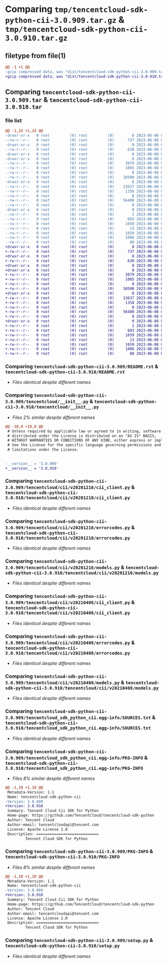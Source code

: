 # Comparing `tmp/tencentcloud-sdk-python-cii-3.0.909.tar.gz` & `tmp/tencentcloud-sdk-python-cii-3.0.910.tar.gz`

## filetype from file(1)

```diff
@@ -1 +1 @@
-gzip compressed data, was "dist/tencentcloud-sdk-python-cii-3.0.909.tar", last modified: Thu Jun  8 00:20:35 2023, max compression
+gzip compressed data, was "dist/tencentcloud-sdk-python-cii-3.0.910.tar", last modified: Thu Jun  8 09:06:08 2023, max compression
```

## Comparing `tencentcloud-sdk-python-cii-3.0.909.tar` & `tencentcloud-sdk-python-cii-3.0.910.tar`

### file list

```diff
@@ -1,24 +1,24 @@
-drwxr-xr-x   0 root         (0) root         (0)        0 2023-06-08 00:20:35.000000 tencentcloud-sdk-python-cii-3.0.909/
--rw-r--r--   0 root         (0) root         (0)      737 2023-06-08 00:20:35.000000 tencentcloud-sdk-python-cii-3.0.909/README.rst
-drwxr-xr-x   0 root         (0) root         (0)        0 2023-06-08 00:20:35.000000 tencentcloud-sdk-python-cii-3.0.909/tencentcloud/
--rw-r--r--   0 root         (0) root         (0)      630 2023-06-08 00:20:35.000000 tencentcloud-sdk-python-cii-3.0.909/tencentcloud/__init__.py
-drwxr-xr-x   0 root         (0) root         (0)        0 2023-06-08 00:20:35.000000 tencentcloud-sdk-python-cii-3.0.909/tencentcloud/cii/
-drwxr-xr-x   0 root         (0) root         (0)        0 2023-06-08 00:20:35.000000 tencentcloud-sdk-python-cii-3.0.909/tencentcloud/cii/v20201210/
--rw-r--r--   0 root         (0) root         (0)     3879 2023-06-08 00:20:35.000000 tencentcloud-sdk-python-cii-3.0.909/tencentcloud/cii/v20201210/cii_client.py
--rw-r--r--   0 root         (0) root         (0)     1065 2023-06-08 00:20:35.000000 tencentcloud-sdk-python-cii-3.0.909/tencentcloud/cii/v20201210/errorcodes.py
--rw-r--r--   0 root         (0) root         (0)        0 2023-06-08 00:20:35.000000 tencentcloud-sdk-python-cii-3.0.909/tencentcloud/cii/v20201210/__init__.py
--rw-r--r--   0 root         (0) root         (0)    10500 2023-06-08 00:20:35.000000 tencentcloud-sdk-python-cii-3.0.909/tencentcloud/cii/v20201210/models.py
-drwxr-xr-x   0 root         (0) root         (0)        0 2023-06-08 00:20:35.000000 tencentcloud-sdk-python-cii-3.0.909/tencentcloud/cii/v20210408/
--rw-r--r--   0 root         (0) root         (0)    13637 2023-06-08 00:20:35.000000 tencentcloud-sdk-python-cii-3.0.909/tencentcloud/cii/v20210408/cii_client.py
--rw-r--r--   0 root         (0) root         (0)     1358 2023-06-08 00:20:35.000000 tencentcloud-sdk-python-cii-3.0.909/tencentcloud/cii/v20210408/errorcodes.py
--rw-r--r--   0 root         (0) root         (0)        0 2023-06-08 00:20:35.000000 tencentcloud-sdk-python-cii-3.0.909/tencentcloud/cii/v20210408/__init__.py
--rw-r--r--   0 root         (0) root         (0)    56480 2023-06-08 00:20:35.000000 tencentcloud-sdk-python-cii-3.0.909/tencentcloud/cii/v20210408/models.py
--rw-r--r--   0 root         (0) root         (0)        0 2023-06-08 00:20:35.000000 tencentcloud-sdk-python-cii-3.0.909/tencentcloud/cii/__init__.py
-drwxr-xr-x   0 root         (0) root         (0)        0 2023-06-08 00:20:35.000000 tencentcloud-sdk-python-cii-3.0.909/tencentcloud_sdk_python_cii.egg-info/
--rw-r--r--   0 root         (0) root         (0)        1 2023-06-08 00:20:35.000000 tencentcloud-sdk-python-cii-3.0.909/tencentcloud_sdk_python_cii.egg-info/dependency_links.txt
--rw-r--r--   0 root         (0) root         (0)      603 2023-06-08 00:20:35.000000 tencentcloud-sdk-python-cii-3.0.909/tencentcloud_sdk_python_cii.egg-info/SOURCES.txt
--rw-r--r--   0 root         (0) root         (0)     1659 2023-06-08 00:20:35.000000 tencentcloud-sdk-python-cii-3.0.909/tencentcloud_sdk_python_cii.egg-info/PKG-INFO
--rw-r--r--   0 root         (0) root         (0)       13 2023-06-08 00:20:35.000000 tencentcloud-sdk-python-cii-3.0.909/tencentcloud_sdk_python_cii.egg-info/top_level.txt
--rw-r--r--   0 root         (0) root         (0)     1659 2023-06-08 00:20:35.000000 tencentcloud-sdk-python-cii-3.0.909/PKG-INFO
--rw-r--r--   0 root         (0) root         (0)     1006 2023-06-08 00:20:35.000000 tencentcloud-sdk-python-cii-3.0.909/setup.py
--rw-r--r--   0 root         (0) root         (0)       88 2023-06-08 00:20:35.000000 tencentcloud-sdk-python-cii-3.0.909/setup.cfg
+drwxr-xr-x   0 root         (0) root         (0)        0 2023-06-08 09:06:08.000000 tencentcloud-sdk-python-cii-3.0.910/
+-rw-r--r--   0 root         (0) root         (0)      737 2023-06-08 09:06:08.000000 tencentcloud-sdk-python-cii-3.0.910/README.rst
+drwxr-xr-x   0 root         (0) root         (0)        0 2023-06-08 09:06:08.000000 tencentcloud-sdk-python-cii-3.0.910/tencentcloud/
+-rw-r--r--   0 root         (0) root         (0)      630 2023-06-08 09:06:08.000000 tencentcloud-sdk-python-cii-3.0.910/tencentcloud/__init__.py
+drwxr-xr-x   0 root         (0) root         (0)        0 2023-06-08 09:06:08.000000 tencentcloud-sdk-python-cii-3.0.910/tencentcloud/cii/
+drwxr-xr-x   0 root         (0) root         (0)        0 2023-06-08 09:06:08.000000 tencentcloud-sdk-python-cii-3.0.910/tencentcloud/cii/v20201210/
+-rw-r--r--   0 root         (0) root         (0)     3879 2023-06-08 09:06:08.000000 tencentcloud-sdk-python-cii-3.0.910/tencentcloud/cii/v20201210/cii_client.py
+-rw-r--r--   0 root         (0) root         (0)     1065 2023-06-08 09:06:08.000000 tencentcloud-sdk-python-cii-3.0.910/tencentcloud/cii/v20201210/errorcodes.py
+-rw-r--r--   0 root         (0) root         (0)        0 2023-06-08 09:06:08.000000 tencentcloud-sdk-python-cii-3.0.910/tencentcloud/cii/v20201210/__init__.py
+-rw-r--r--   0 root         (0) root         (0)    10500 2023-06-08 09:06:08.000000 tencentcloud-sdk-python-cii-3.0.910/tencentcloud/cii/v20201210/models.py
+drwxr-xr-x   0 root         (0) root         (0)        0 2023-06-08 09:06:08.000000 tencentcloud-sdk-python-cii-3.0.910/tencentcloud/cii/v20210408/
+-rw-r--r--   0 root         (0) root         (0)    13637 2023-06-08 09:06:08.000000 tencentcloud-sdk-python-cii-3.0.910/tencentcloud/cii/v20210408/cii_client.py
+-rw-r--r--   0 root         (0) root         (0)     1358 2023-06-08 09:06:08.000000 tencentcloud-sdk-python-cii-3.0.910/tencentcloud/cii/v20210408/errorcodes.py
+-rw-r--r--   0 root         (0) root         (0)        0 2023-06-08 09:06:08.000000 tencentcloud-sdk-python-cii-3.0.910/tencentcloud/cii/v20210408/__init__.py
+-rw-r--r--   0 root         (0) root         (0)    56480 2023-06-08 09:06:08.000000 tencentcloud-sdk-python-cii-3.0.910/tencentcloud/cii/v20210408/models.py
+-rw-r--r--   0 root         (0) root         (0)        0 2023-06-08 09:06:08.000000 tencentcloud-sdk-python-cii-3.0.910/tencentcloud/cii/__init__.py
+drwxr-xr-x   0 root         (0) root         (0)        0 2023-06-08 09:06:08.000000 tencentcloud-sdk-python-cii-3.0.910/tencentcloud_sdk_python_cii.egg-info/
+-rw-r--r--   0 root         (0) root         (0)        1 2023-06-08 09:06:08.000000 tencentcloud-sdk-python-cii-3.0.910/tencentcloud_sdk_python_cii.egg-info/dependency_links.txt
+-rw-r--r--   0 root         (0) root         (0)      603 2023-06-08 09:06:08.000000 tencentcloud-sdk-python-cii-3.0.910/tencentcloud_sdk_python_cii.egg-info/SOURCES.txt
+-rw-r--r--   0 root         (0) root         (0)     1659 2023-06-08 09:06:08.000000 tencentcloud-sdk-python-cii-3.0.910/tencentcloud_sdk_python_cii.egg-info/PKG-INFO
+-rw-r--r--   0 root         (0) root         (0)       13 2023-06-08 09:06:08.000000 tencentcloud-sdk-python-cii-3.0.910/tencentcloud_sdk_python_cii.egg-info/top_level.txt
+-rw-r--r--   0 root         (0) root         (0)     1659 2023-06-08 09:06:08.000000 tencentcloud-sdk-python-cii-3.0.910/PKG-INFO
+-rw-r--r--   0 root         (0) root         (0)     1006 2023-06-08 09:06:08.000000 tencentcloud-sdk-python-cii-3.0.910/setup.py
+-rw-r--r--   0 root         (0) root         (0)       88 2023-06-08 09:06:08.000000 tencentcloud-sdk-python-cii-3.0.910/setup.cfg
```

### Comparing `tencentcloud-sdk-python-cii-3.0.909/README.rst` & `tencentcloud-sdk-python-cii-3.0.910/README.rst`

 * *Files identical despite different names*

### Comparing `tencentcloud-sdk-python-cii-3.0.909/tencentcloud/__init__.py` & `tencentcloud-sdk-python-cii-3.0.910/tencentcloud/__init__.py`

 * *Files 2% similar despite different names*

```diff
@@ -10,8 +10,8 @@
 # Unless required by applicable law or agreed to in writing, software
 # distributed under the License is distributed on an "AS IS" BASIS,
 # WITHOUT WARRANTIES OR CONDITIONS OF ANY KIND, either express or implied.
 # See the License for the specific language governing permissions and
 # limitations under the License.
 
 
-__version__ = '3.0.909'
+__version__ = '3.0.910'
```

### Comparing `tencentcloud-sdk-python-cii-3.0.909/tencentcloud/cii/v20201210/cii_client.py` & `tencentcloud-sdk-python-cii-3.0.910/tencentcloud/cii/v20201210/cii_client.py`

 * *Files identical despite different names*

### Comparing `tencentcloud-sdk-python-cii-3.0.909/tencentcloud/cii/v20201210/errorcodes.py` & `tencentcloud-sdk-python-cii-3.0.910/tencentcloud/cii/v20201210/errorcodes.py`

 * *Files identical despite different names*

### Comparing `tencentcloud-sdk-python-cii-3.0.909/tencentcloud/cii/v20201210/models.py` & `tencentcloud-sdk-python-cii-3.0.910/tencentcloud/cii/v20201210/models.py`

 * *Files identical despite different names*

### Comparing `tencentcloud-sdk-python-cii-3.0.909/tencentcloud/cii/v20210408/cii_client.py` & `tencentcloud-sdk-python-cii-3.0.910/tencentcloud/cii/v20210408/cii_client.py`

 * *Files identical despite different names*

### Comparing `tencentcloud-sdk-python-cii-3.0.909/tencentcloud/cii/v20210408/errorcodes.py` & `tencentcloud-sdk-python-cii-3.0.910/tencentcloud/cii/v20210408/errorcodes.py`

 * *Files identical despite different names*

### Comparing `tencentcloud-sdk-python-cii-3.0.909/tencentcloud/cii/v20210408/models.py` & `tencentcloud-sdk-python-cii-3.0.910/tencentcloud/cii/v20210408/models.py`

 * *Files identical despite different names*

### Comparing `tencentcloud-sdk-python-cii-3.0.909/tencentcloud_sdk_python_cii.egg-info/SOURCES.txt` & `tencentcloud-sdk-python-cii-3.0.910/tencentcloud_sdk_python_cii.egg-info/SOURCES.txt`

 * *Files identical despite different names*

### Comparing `tencentcloud-sdk-python-cii-3.0.909/tencentcloud_sdk_python_cii.egg-info/PKG-INFO` & `tencentcloud-sdk-python-cii-3.0.910/tencentcloud_sdk_python_cii.egg-info/PKG-INFO`

 * *Files 8% similar despite different names*

```diff
@@ -1,10 +1,10 @@
 Metadata-Version: 1.1
 Name: tencentcloud-sdk-python-cii
-Version: 3.0.909
+Version: 3.0.910
 Summary: Tencent Cloud Cii SDK for Python
 Home-page: https://github.com/TencentCloud/tencentcloud-sdk-python
 Author: Tencent Cloud
 Author-email: tencentcloudapi@tencent.com
 License: Apache License 2.0
 Description: ============================
         Tencent Cloud SDK for Python
```

### Comparing `tencentcloud-sdk-python-cii-3.0.909/PKG-INFO` & `tencentcloud-sdk-python-cii-3.0.910/PKG-INFO`

 * *Files 8% similar despite different names*

```diff
@@ -1,10 +1,10 @@
 Metadata-Version: 1.1
 Name: tencentcloud-sdk-python-cii
-Version: 3.0.909
+Version: 3.0.910
 Summary: Tencent Cloud Cii SDK for Python
 Home-page: https://github.com/TencentCloud/tencentcloud-sdk-python
 Author: Tencent Cloud
 Author-email: tencentcloudapi@tencent.com
 License: Apache License 2.0
 Description: ============================
         Tencent Cloud SDK for Python
```

### Comparing `tencentcloud-sdk-python-cii-3.0.909/setup.py` & `tencentcloud-sdk-python-cii-3.0.910/setup.py`

 * *Files identical despite different names*

